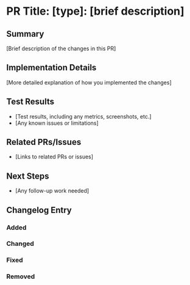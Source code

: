 # PR Title: [type]: [brief description]

## Summary
[Brief description of the changes in this PR]

## Implementation Details
[More detailed explanation of how you implemented the changes]

## Test Results
- [Test results, including any metrics, screenshots, etc.]
- [Any known issues or limitations]

## Related PRs/Issues
- [Links to related PRs or issues]

## Next Steps
- [Any follow-up work needed]

## Changelog Entry
<!-- 
IMPORTANT: This section is REQUIRED for any PR that modifies code 
(except docs, chore, ci, test, and style changes).
Include at least one subsection.
-->

### Added
<!-- List any new features -->

### Changed
<!-- List changes in existing functionality -->

### Fixed
<!-- List any bug fixes -->

### Removed
<!-- List any removed features -->